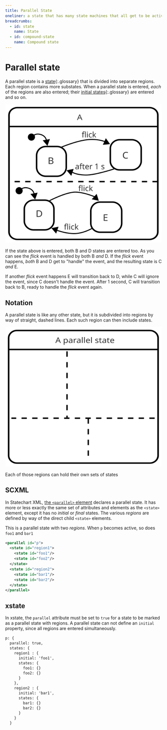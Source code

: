 ```yaml
---
title: Parallel State
oneliner: a state that has many state machines that all get to be active at the same time
breadcrumbs:
  - id: state
    name: State
  - id: compound-state
    name: Compound state
---
```


# Parallel state

A parallel state is a [state](state.html){:.glossary} that is divided into separate regions.  Each region contains more substates.  When a parallel state is entered, _each_ of the regions are also entered; their [initial states](initial-state.html){:.glossary} are entered and so on.

![An example of a parallel state](parallel.svg)

If the state above is entered, both B and D states are entered too.  As you can see the _flick_ event is handled by both B _and_ D.  If the _flick_ event happens, _both_ B and D get to "handle" the event, and the resulting state is C _and_ E.

If another _flick_ event happens E will transition back to D, while C will ignore the event, since C doesn't handle the event.  After 1 second, C will transition back to B, ready to handle the _flick_ event again.

## Notation

A parallel state is like any other state, but it is subdivided into regions by way of straight, dashed lines.  Each such region can then include states.

![A state with four regions](parallel-notation.svg)

Each of those regions can hold their own sets of states

## SCXML

In Statechart XML, [the `<parallel>` element](https://www.w3.org/TR/scxml/#parallel) declares a parallel state.  It has more or less exactly the same set of attributes and elements as the `<state>` element, except it has no _initial_ or _final_ states.  The various _regions_ are defined by way of the direct child `<state>` elements.

This is a parallel state with two _regions_. When `p` becomes active, so does `foo1` and `bar1`

``` xml
<parallel id="p">
  <state id="region1">
    <state id="foo1"/>
    <state id="foo2"/>
  </state>
  <state id="region2">
    <state id="bar1"/>
    <state id="bar2"/>
  </state>
</parallel>
```

## xstate

In xstate, the `parallel` attribute must be set to `true` for a state to be marked as a parallel state with regions.  A parallel state can not define an `initial` property, since all regions are entered simultaneously.

```
p: {
  parallel: true,
  states: {
    region1 : {
      initial: 'foo1',
      states: {
        foo1: {}
        foo2: {}
      }
    },
    region2 : {
      initial: 'bar1',
      states: {
        bar1: {}
        bar2: {}
      }
    }
  }
```

